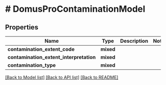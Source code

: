 # # DomusProContaminationModel

## Properties

Name | Type | Description | Notes
------------ | ------------- | ------------- | -------------
**contamination_extent_code** | **mixed** |  |
**contamination_extent_interpretation** | **mixed** |  |
**contamination_type** | **mixed** |  |

[[Back to Model list]](../../README.md#models) [[Back to API list]](../../README.md#endpoints) [[Back to README]](../../README.md)
